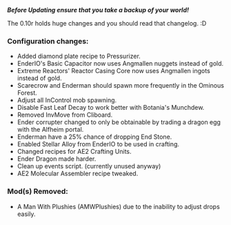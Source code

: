 ***Before Updating ensure that you take a backup of your world!***

The 0.10r holds huge changes and you should read that changelog. :D

### **__Configuration changes:__**
* Added diamond plate recipe to Pressurizer.
* EnderIO's Basic Capacitor now uses Angmallen nuggets instead of gold.
* Extreme Reactors' Reactor Casing Core now uses Angmallen ingots instead of gold.
* Scarecrow and Enderman should spawn more frequently in the Ominous Forest.
* Adjust all InControl mob spawning.
* Disable Fast Leaf Decay to work better with Botania's Munchdew.
* Removed InvMove from Cliboard.
* Ender corrupter changed to only be obtainable by trading a dragon egg with the Alfheim portal.
* Enderman have a 25% chance of dropping End Stone.
* Enabled Stellar Alloy from EnderIO to be used in crafting.
* Changed recipes for AE2 Crafting Units.
* Ender Dragon made harder. 
* Clean up events script. (currently unused anyway)
* AE2 Molecular Assembler recipe tweaked.

### **__Mod(s) Removed:__**
* A Man With Plushies (AMWPlushies) due to the inability to adjust drops easily.